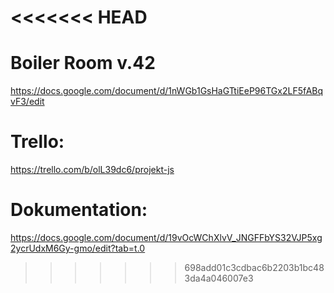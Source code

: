 <<<<<<< HEAD
=======
# Boiler Room v.42
https://docs.google.com/document/d/1nWGb1GsHaGTtiEeP96TGx2LF5fABqvF3/edit

# Trello:
https://trello.com/b/olL39dc6/projekt-js

# Dokumentation:
https://docs.google.com/document/d/19vOcWChXlvV_JNGFFbYS32VJP5xg2ycrUdxM6Gy-gmo/edit?tab=t.0
>>>>>>> 698add01c3cdbac6b2203b1bc483da4a046007e3
